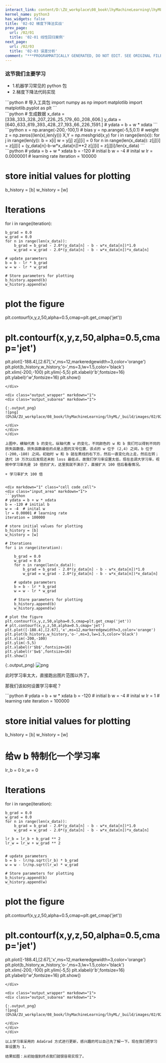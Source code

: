 ```yaml
---
interact_link: content/D:\ZU_workplace\08_book\lhyMachineLearning\lhyML\content\02/02.ipynb
kernel_name: python3
has_widgets: false
title: '02-02 梯度下降法实战'
prev_page:
  url: /02/01
  title: '02-01 线性回归案例'
next_page:
  url: /02/03
  title: '02-03 误差分析'
comment: "***PROGRAMMATICALLY GENERATED, DO NOT EDIT. SEE ORIGINAL FILES IN /content***"
---
```


### 这节我们主要学习


+ 1.机器学习常见的 python 包
+ 2.梯度下降法代码实现


<div markdown="1" class="cell code_cell">
<div class="input_area" markdown="1">
```python
# 导入工具包
import numpy as np
import matplotlib
import matplotlib.pyplot as plt
```
</div>

</div>

<div markdown="1" class="cell code_cell">
<div class="input_area" markdown="1">
```python
# 生成数据
x_data = [338.,333.,328.,207.,226.,25.,179.,60.,208.,606.]
y_data = [640.,633.,619.,393.,428.,27.,193.,66.,226.,1591.]
# ydata = b + w * xdata
```
</div>

</div>

<div markdown="1" class="cell code_cell">
<div class="input_area" markdown="1">
```python
x = np.arange(-200,-100,1) # bias
y = np.arange(-5,5,0.1) # weight
z = np.zeros((len(x),len(y)))
X,Y = np.meshgrid(x,y)
for i in range(len(x)):
    for j in range(len(y)):
        b = x[i]
        w = y[j]
        z[j][i] = 0
        for n in range(len(x_data)):
             z[j][i] = z[j][i] + (y_data[n]-b-w*x_data[n])**2
        z[j][i] = z[j][i]/len(x_data)
```
</div>

</div>

<div markdown="1" class="cell code_cell">
<div class="input_area" markdown="1">
```python
# ydata = b + w * xdata
b = -120 # initial b
w = -4  # inital w
lr = 0.0000001 # learning rate
iteration = 100000

# store initial values for plotting
b_history = [b]
w_history = [w]

# Iterations
for i in range(iteration):
    
    b_grad = 0.0
    w_grad = 0.0
    for n in range(len(x_data)):
        b_grad = b_grad - 2.0*(y_data[n] - b - w*x_data[n])*1.0
        w_grad = w_grad - 2.0*(y_data[n] - b - w*x_data[n])*x_data[n]
        
    # update parameters
    b = b - lr * b_grad
    w = w - lr * w_grad
    
    # Store parameters for plotting 
    b_history.append(b)
    w_history.append(w)
    
# plot the figure
plt.contourf(x,y,z,50,alpha=0.5,cmap=plt.get_cmap('jet'))
# plt.contourf(x,y,z,50,alpha=0.5,cmap='jet')
plt.plot([-188.4],[2.67],'x',ms=12,markeredgewidth=3,color='orange')
plt.plot(b_history,w_history,'o-',ms=3,lw=1.5,color='black')
plt.xlim(-200,-100)
plt.ylim(-5,5)
plt.xlabel(r'$b$',fontsize=16)
plt.ylabel(r'$w$',fontsize=16)
plt.show()   
```
</div>

<div class="output_wrapper" markdown="1">
<div class="output_subarea" markdown="1">

{:.output_png}
![png](D%3A/ZU_workplace/08_book/lhyMachineLearning/lhyML/_build/images/02/02_4_0.png)

</div>
</div>
</div>

上图中，横轴代表 b 的变化，纵轴代表 w 的变化，不同颜色的 w 和 b 我们可以得到不同的损失函数值，损失函数最低的点是上图的叉号位置，该点的 w 位于 (2,4) 之间，b 位于 (-200,-180) 之间。初始时 w 和 b 就在黑线的右下方，然后一直变化向上走，然后左转；迭代 10 万次以后发现还未到 loss 最低点，故我们学习率设置太低，现在去调大学习率，视频中学习率先是 10 倍的扩大，这里我就不演示了，直接扩大 100 倍后看看情况。

+ 学习率扩大 100 倍


<div markdown="1" class="cell code_cell">
<div class="input_area" markdown="1">
```python
# ydata = b + w * xdata
b = -120 # initial b
w = -4  # inital w
lr = 0.00001 # learning rate
iteration = 100000

# store initial values for plotting
b_history = [b]
w_history = [w]

# Iterations
for i in range(iteration):
    
    b_grad = 0.0
    w_grad = 0.0
    for n in range(len(x_data)):
        b_grad = b_grad - 2.0*(y_data[n] - b - w*x_data[n])*1.0
        w_grad = w_grad - 2.0*(y_data[n] - b - w*x_data[n])*x_data[n]
        
    # update parameters
    b = b - lr * b_grad
    w = w - lr * w_grad
    
    # Store parameters for plotting 
    b_history.append(b)
    w_history.append(w)
    
# plot the figure
plt.contourf(x,y,z,50,alpha=0.5,cmap=plt.get_cmap('jet'))
# plt.contourf(x,y,z,50,alpha=0.5,cmap='jet')
plt.plot([-188.4],[2.67],'x',ms=12,markeredgewidth=3,color='orange')
plt.plot(b_history,w_history,'o-',ms=3,lw=1.5,color='black')
plt.xlim(-200,-100)
plt.ylim(-5,5)
plt.xlabel(r'$b$',fontsize=16)
plt.ylabel(r'$w$',fontsize=16)
plt.show()
```
</div>

<div class="output_wrapper" markdown="1">
<div class="output_subarea" markdown="1">

{:.output_png}
![png](D%3A/ZU_workplace/08_book/lhyMachineLearning/lhyML/_build/images/02/02_7_0.png)

</div>
</div>
</div>

此时学习率太大，直接跑出图片范围以外了。

那我们该如何设置学习率呢？

<div markdown="1" class="cell code_cell">
<div class="input_area" markdown="1">
```python
# ydata = b + w * xdata
b = -120 # initial b
w = -4  # inital w
lr = 1 # learning rate
iteration = 100000

# store initial values for plotting
b_history = [b]
w_history = [w]

# 给w b 特制化一个学习率
lr_b = 0
lr_w = 0

# Iterations
for i in range(iteration):
    
    b_grad = 0.0
    w_grad = 0.0
    for n in range(len(x_data)):
        b_grad = b_grad - 2.0*(y_data[n] - b - w*x_data[n])*1.0
        w_grad = w_grad - 2.0*(y_data[n] - b - w*x_data[n])*x_data[n]
    
    lr_b = lr_b + b_grad ** 2
    lr_w = lr_w + w_grad ** 2
    
    
    # update parameters
    b = b - lr/np.sqrt(lr_b) * b_grad
    w = w - lr/np.sqrt(lr_w) * w_grad
    
    # Store parameters for plotting 
    b_history.append(b)
    w_history.append(w)
    
# plot the figure
plt.contourf(x,y,z,50,alpha=0.5,cmap=plt.get_cmap('jet'))
# plt.contourf(x,y,z,50,alpha=0.5,cmap='jet')
plt.plot([-188.4],[2.67],'x',ms=12,markeredgewidth=3,color='orange')
plt.plot(b_history,w_history,'o-',ms=3,lw=1.5,color='black')
plt.xlim(-200,-100)
plt.ylim(-5,5)
plt.xlabel(r'$b$',fontsize=16)
plt.ylabel(r'$w$',fontsize=16)
plt.show()
```
</div>

<div class="output_wrapper" markdown="1">
<div class="output_subarea" markdown="1">

{:.output_png}
![png](D%3A/ZU_workplace/08_book/lhyMachineLearning/lhyML/_build/images/02/02_9_0.png)

</div>
</div>
</div>

以上学习率采用的 AdaGrad 方式进行更新，感兴趣的可以自己先了解一下。现在我们把学习率设置为 1，

结果如图：从初始值到终点我们就很容易实现了。
